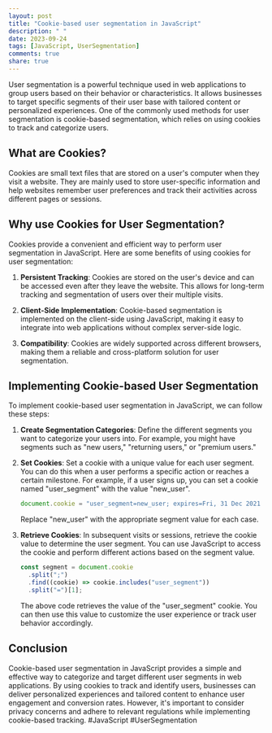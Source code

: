 ```yaml
---
layout: post
title: "Cookie-based user segmentation in JavaScript"
description: " "
date: 2023-09-24
tags: [JavaScript, UserSegmentation]
comments: true
share: true
---
```


User segmentation is a powerful technique used in web applications to group users based on their behavior or characteristics. It allows businesses to target specific segments of their user base with tailored content or personalized experiences. One of the commonly used methods for user segmentation is cookie-based segmentation, which relies on using cookies to track and categorize users.

## What are Cookies?

Cookies are small text files that are stored on a user's computer when they visit a website. They are mainly used to store user-specific information and help websites remember user preferences and track their activities across different pages or sessions.

## Why use Cookies for User Segmentation?

Cookies provide a convenient and efficient way to perform user segmentation in JavaScript. Here are some benefits of using cookies for user segmentation:

1. **Persistent Tracking**: Cookies are stored on the user's device and can be accessed even after they leave the website. This allows for long-term tracking and segmentation of users over their multiple visits.

2. **Client-Side Implementation**: Cookie-based segmentation is implemented on the client-side using JavaScript, making it easy to integrate into web applications without complex server-side logic.

3. **Compatibility**: Cookies are widely supported across different browsers, making them a reliable and cross-platform solution for user segmentation.

## Implementing Cookie-based User Segmentation

To implement cookie-based user segmentation in JavaScript, we can follow these steps:

1. **Create Segmentation Categories**: Define the different segments you want to categorize your users into. For example, you might have segments such as "new users," "returning users," or "premium users."

2. **Set Cookies**: Set a cookie with a unique value for each user segment. You can do this when a user performs a specific action or reaches a certain milestone. For example, if a user signs up, you can set a cookie named "user_segment" with the value "new_user".

   ```javascript
   document.cookie = "user_segment=new_user; expires=Fri, 31 Dec 2021 23:59:59 UTC; path=/";
   ```

   Replace "new_user" with the appropriate segment value for each case.

3. **Retrieve Cookies**: In subsequent visits or sessions, retrieve the cookie value to determine the user segment. You can use JavaScript to access the cookie and perform different actions based on the segment value.

   ```javascript
   const segment = document.cookie
     .split(";")
     .find((cookie) => cookie.includes("user_segment"))
     .split("=")[1];
   ```

   The above code retrieves the value of the "user_segment" cookie. You can then use this value to customize the user experience or track user behavior accordingly.

## Conclusion

Cookie-based user segmentation in JavaScript provides a simple and effective way to categorize and target different user segments in web applications. By using cookies to track and identify users, businesses can deliver personalized experiences and tailored content to enhance user engagement and conversion rates. However, it's important to consider privacy concerns and adhere to relevant regulations while implementing cookie-based tracking. #JavaScript #UserSegmentation